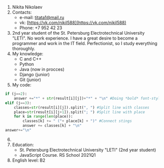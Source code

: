 1. Nikita Nikolaev
2. Contacts:
    * e-mail: titata1@mail.ru
    * vk: [https://vk.com/nikil588](https://vk.com/nikil588)
    * Phone: +7 952 42 23 
3. 2nd year student of the St. Petersburg Electrotechnical University "LETI". No work experience. I have a great desire to become a programmer and work in the IT field.  Perfectionist, so I study everything thoroughly.
4. My knowledge:
    * С and C++
    * Python
    * Java (now in procces)
    * Django (junior)
    * Git (junior)
5. My code:
```python
if (j==2):
    answer +="*" + str(result[i][j])+"*" + "\n" #Doing *bold* font-style in MarkDown
elif (j==3):
    classes=str(result[i][j]).split(", ") #Split line with classes
    place=str(result[i][j+1]).split("; ") #Split line with place
    for k in range(len(place)):
        classes[k] += " ("+ place[k] + ")" #Connect stings
        answer += classes[k] + "\n"
answer+="\n"
```
6. 
7. Education:
    * St. Petersburg Electrotechnical University "LETI" (2nd year student)
    * JavaScript Course. RS School 2021Q1
8. English level: B2
